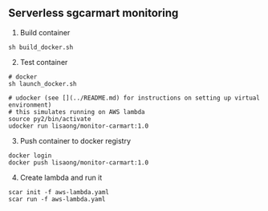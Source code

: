 ## Serverless sgcarmart monitoring

1. Build container
```
sh build_docker.sh
```

2. Test container

```
# docker
sh launch_docker.sh

# udocker (see [](../README.md) for instructions on setting up virtual environment)
# this simulates running on AWS lambda
source py2/bin/activate
udocker run lisaong/monitor-carmart:1.0
```

3. Push container to docker registry
```
docker login
docker push lisaong/monitor-carmart:1.0
```

4. Create lambda and run it
```
scar init -f aws-lambda.yaml
scar run -f aws-lambda.yaml
```
